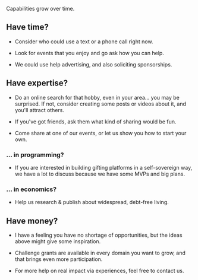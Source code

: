 
Capabilities grow over time.

## Have time?

- Consider who could use a text or a phone call right now.

- Look for events that you enjoy and go ask how you can help.

- We could use help advertising, and also soliciting sponsorships.

## Have expertise?

- Do an online search for that hobby, even in your area... you may be surprised. If not, consider creating some posts or videos about it, and you'll attract others.

- If you've got friends, ask them what kind of sharing would be fun.

- Come share at one of our events, or let us show you how to start your own.

### ... in programming?

- If you are interested in building gifting platforms in a self-sovereign way, we have a lot to discuss because we have some MVPs and big plans.

### ... in economics?

- Help us research & publish about widespread, debt-free living.

## Have money?

- I have a feeling you have no shortage of opportunities, but the ideas above might give some inspiration.

- Challenge grants are available in every domain you want to grow, and that brings even more participation.

- For more help on real impact via experiences, feel free to contact us.
